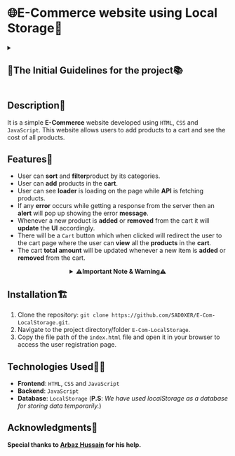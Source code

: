 # 🌐E-Commerce website using Local Storage🏪

<details>
  <summary><h2>📑The Initial Guidelines for the project📚</h2></summary>

### Here are the key tasks that need to be completed in this project:

```txt
 ✅ Check if the API call was made.
 ✅ Check if the filter is working.
 ✅ Students can loop through the data and append it in the JavaScrip DOM.
 ✅ Add a product to the cart and check the alert.
 ✅ Add the same product to the cart and check the alert.
 ✅ Go To the cart page and check if able to show on DOM & the total price is working fine.
 ✅ Check the quantity part. See if the total gets updated when the quantity changes.
 ✅ Check the delete product part.
```

### Problem Statement:

- In this application, we have 2 different pages:
  1. index.html(Home Page)
  2. cart.html(Cart Page)

#### index.html(Home Page):

- First, make an API request with fetch in this API end-point:-
  `https://dbioz2ek0e.execute-api.ap-south-1.amazonaws.com/mockapi/get-tech-products`.
- If you successfully do that you will get some e-commerce product data(Array of Objects).
- In the template, there is a div with an id:- `product-container`.
- You have to loop over the data and create small cards based on the data and append them to the above-mentioned div.
- Show 4 cards per row with a display grid.

![image.png](https://masai-course.s3.ap-south-1.amazonaws.com/editor/uploads/2022-11-03/screencapture-192-168-1-2-8080-2022-11-03-16_21_05_236071.png)

- Here we also have a select tag with an id:- `filter`.
- Using this select tag you should be able to filter the products with their category.
- Use array.filter() method to filter the products by their category.
- Each Product card should have a button with the text: `Add To Cart`.
- When clicked on this button product data should be added to local storage with a key `cart`.
- The user should not be able to add the same product to the cart multiple times.
- If adding to cart is successful show an alert with the text: `Product Added To Cart` else show an alert with the text: `Product Already in Cart`.

#### cart.html(Cart Page):

- On this page, all the data will come from the localstorage with the key `cart`.
- Loop over the localstorage data and show them in smaller cards inside and div with id:- `cart-container` (Given in the template).
- Now each of the cards also has a span tag where you can see the quantity of the product. By default, the quantity should be 1.
- there are also two buttons and by using them you can increment/decrement the quantity.
- Each card should also have a button with the text `Remove`. Clicking on that this particular cart should be deleted.
- Please follow this structure for the cards:

```html
<div>
  <img src="image" />
  <h2>Brand</h2>
  <h3>Price</h3>
  <p>Details</p>
  <p>Category</p>
  <button>+</button> -> increment button
  <span>quantity</span>
  <button>-</button> -> decrement button <button>Remove</button> -> Remove
  button
</div>
```

- Please make sure all the buttons have the same text as the given structure.
- In the template, we also have a span tag with id:- `cart-total`.
- Here you have to show the total value of the cart.
- Make sure whenever the quantity gets modified the total price is updated. (Total is = sum of (quantity \* price) of all products in cart).
- Please take a look at the below image for a better understanding:

  ![image.png](https://masai-course.s3.ap-south-1.amazonaws.com/editor/uploads/2022-11-03/Screenshot%202022-11-03%20at%204.23.03%20PM_126954.png)

</details>

## Description📃

It is a simple **E-Commerce** website developed using `HTML`, `CSS` and `JavaScript`. This website allows users to add products to a cart and see the cost of all products.

## Features🤩

- User can **sort** and **filter**product by its categories.
- User can **add** products in the **cart**.
- User can see **loader** is loading on the page while **API** is fetching products.
- If any **error** occurs while getting a response from the server then an **alert** will pop up showing the error **message**.
- Whenever a new product is **added** or **removed** from the cart it will **update** the **UI** accordingly.
- There will be a `Cart` button which when clicked will redirect the user to the cart page where the user can **view** all the **products** in the **cart**.
- The cart **total amount** will be updated whenever a new item is **added** or **removed** from the cart.

<details align="center">
<summary><b>⚠️Important Note & Warning⚠️</b></summary>

<i>Once you **see** and **use** this project, then please don't forget to clear your **LocalStorage** by clicking on the `button`, it is located at the end of the page **Home** page.

Why it is important? [`Read more on MDN Docs`](https://developer.mozilla.org/en-US/docs/Web/API/Window/localStorage)
</i>

</details>

## Installation🏗️

1. Clone the repository: `git clone https://github.com/SAD0XER/E-Com-LocalStorage.git`.
2. Navigate to the project directory/folder `E-Com-LocalStorage`.
3. Copy the file path of the `index.html` file and open it in your browser to access the user registration page.

## Technologies Used🧑‍💻

- **Frontend**: `HTML`, `CSS` and `JavaScript`
- **Backend**: `JavaScript`
- **Database**: `LocalStorage` (**P.S**: _We have used localStorage as a database for storing data temporarily._)

## Acknowledgments🤗

**Special thanks to [Arbaz Hussain](https://github.com/Arbaz86) for his help.**
